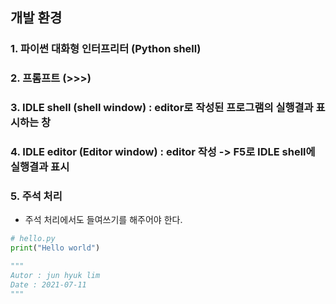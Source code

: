 ## 개발 환경

### 1. 파이썬 대화형 인터프리터 (Python shell)

### 2. 프롬프트 (>>>)

### 3. IDLE shell (shell window) : editor로 작성된 프로그램의 실행결과 표시하는 창

### 4. IDLE editor (Editor window) : editor 작성 -> F5로 IDLE shell에 실행결과 표시

### 5. 주석 처리
  - 주석 처리에서도 들여쓰기를 해주어야 한다.

```python
# hello.py
print("Hello world")

"""
Autor : jun hyuk lim
Date : 2021-07-11
"""
```
